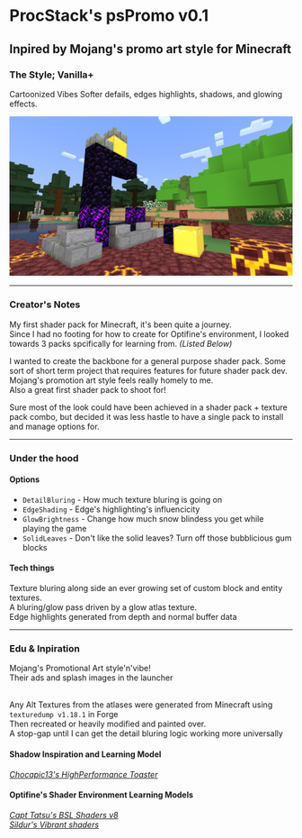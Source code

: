 # ProcStack's psPromo v0.1
## Inpired by Mojang's promo art style for Minecraft

### The Style; Vanilla+
Cartoonized Vibes
Softer defails, edges highlights, shadows, and glowing effects.

<img src="show/gal_netherPortal_v0.1_2022-04-11.jpg" alt="Fallen Portal" style="margin-left:auto;margin-right:auto;">
     
---

### Creator's Notes
My first shader pack for Minecraft, it's been quite a journey.
<br>Since I had no footing for how to create for Optifine's environment, I looked towards 3 packs spcifically for learning from. *(Listed Below)*

I wanted to create the backbone for a general purpose shader pack. Some sort of short term project that requires features for future shader pack dev.
<br>Mojang's promotion art style feels really homely to me.
<br>Also a great first shader pack to shoot for!

Sure most of the look could have been achieved in a shader pack + texture pack combo, but decided it was less hastle to have a single pack to install and manage options for.

---

### Under the hood
#### Options
 - `DetailBluring` - How much texture bluring is going on
 - `EdgeShading` - Edge's highlighting's influencicity
 - `GlowBrightness` - Change how much snow blindess you get while playing the game
 - `SolidLeaves` - Don't like the solid leaves? Turn off those bubblicious gum blocks 

#### Tech things
Texture bluring along side an ever growing set of custom block and entity textures.
<br>A bluring/glow pass driven by a glow atlas texture.
<br>Edge highlights generated from depth and normal buffer data


---

### Edu & Inpiration
Mojang's Promotional Art style'n'vibe!
<br>Their ads and splash images in the launcher

<br>Any Alt Textures from the atlases were generated from Minecraft using `texturedump v1.18.1` in Forge
<br>Then recreated or heavily modified and painted over.
<br>A stop-gap until I can get the detail bluring logic working more universally


#### Shadow Inspiration and Learning Model
*[Chocapic13's HighPerformance Toaster](https://www.curseforge.com/minecraft/customization/chocapic13-high-performance-shaders)*

#### Optifine's Shader Environment Learning Models
*[Capt Tatsu's BSL Shaders v8](https://bitslablab.com)*
<br>*[Sildur's Vibrant shaders](https://www.curseforge.com/minecraft/customization/sildurs-vibrant-shaders)*


